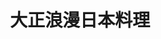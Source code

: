 ---
title: "大正浪漫日本料理"
description: "大正浪漫日本料理"
layout: shop
keywords:
  - 美食競賽
  - 台灣美食
  - 美食精選
datePublished: "2025-06-30"
dateModified: "2025-07-04"
city: "台北市"
district: "中山區"
address: "台北市中山區復興南路一段30巷1號"
phone: "0227720680"
geo: "25.046382572792798, 121.5434877645845"
google_map: "https://maps.app.goo.gl/ixRWfUEn4JqfgiBu7"
footinder: "https://footinder.com.tw/%e5%8f%b0%e5%8c%97%e5%b8%82%e4%b8%ad%e5%b1%b1%e5%8d%80/8442/"
official: "https://www.facebook.com/Taishouroman/"
award:
  - name: "500盤"
    year: "2024"
    entries:
      - dishes:
          - "烏龍冷麵"

---